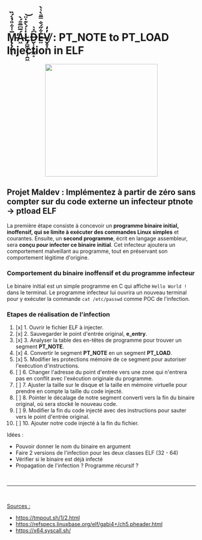 # M̵̢̨̗̤̠͔̅͑͋̎̉̀́̏̕Á̴͖̅͆̅͌́̀L̴̡̻͚͙͉͎̭͖̇̾́̀͊̇̈͝D̶̬̹͔̗̲͖̝͆̽͛E̶̤͋̋́̐̿̎̀̾̀V̸̬̥͓̓̒ : PT_NOTE to PT_LOAD Injection in ELF

<p align="center">
  <img src="https://github.com/user-attachments/assets/fb379c8c-fadb-4d42-b796-26fdc65862e0" width="300"/>
</p>

## Projet Maldev : Implémentez à partir de zéro sans compter sur du code externe un infecteur ptnote → ptload ELF

La première étape consiste à concevoir un **programme binaire initial, inoffensif, qui se limite à exécuter des commandes Linux simples** et courantes. Ensuite, un **second programme**, écrit en langage assembleur, sera **conçu pour infecter ce binaire initial**. Cet infecteur ajoutera un comportement malveillant au programme, tout en préservant son comportement légitime d'origine.

### Comportement du binaire inoffensif et du programme infecteur

Le binaire initial est un simple programme en C qui affiche `Hello World !` dans le terminal.
Le programme infecteur lui ouvrira un nouveau terminal pour y exécuter la commande `cat /etc/passwd` comme POC de l'infection.


### Etapes de réalisation de l'infection
1. [x] 1. Ouvrir le fichier ELF à injecter. 
2. [x] 2. Sauvegarder le point d'entrée original, **e_entry**.  
3. [x] 3. Analyser la table des en-têtes de programme pour trouver un segment **PT_NOTE**.  
4. [x] 4. Convertir le segment **PT_NOTE** en un segment **PT_LOAD**.  
5. [x] 5. Modifier les protections mémoire de ce segment pour autoriser l'exécution d'instructions.  
6. [ ] 6. Changer l'adresse du point d'entrée vers une zone qui n'entrera pas en conflit avec l'exécution originale du programme.  
7. [ ] 7. Ajuster la taille sur le disque et la taille en mémoire virtuelle pour prendre en compte la taille du code injecté.  
8. [ ] 8. Pointer le décalage de notre segment converti vers la fin du binaire original, où sera stocké le nouveau code.  
9. [ ] 9. Modifier la fin du code injecté avec des instructions pour sauter vers le point d'entrée original.  
10. [ ] 10. Ajouter notre code injecté à la fin du fichier.  

Idées : 
- Pouvoir donner le nom du binaire en argument 
- Faire 2 versions de l'infection pour les deux classes ELF (32 - 64)
- Vérifier si le binaire est déjà infecté
- Propagation de l'infection ? Programme récursif ?

<br>

___

<br>

<u>Sources : </u>
- https://tmpout.sh/1/2.html
- https://refspecs.linuxbase.org/elf/gabi4+/ch5.pheader.html
- https://x64.syscall.sh/
